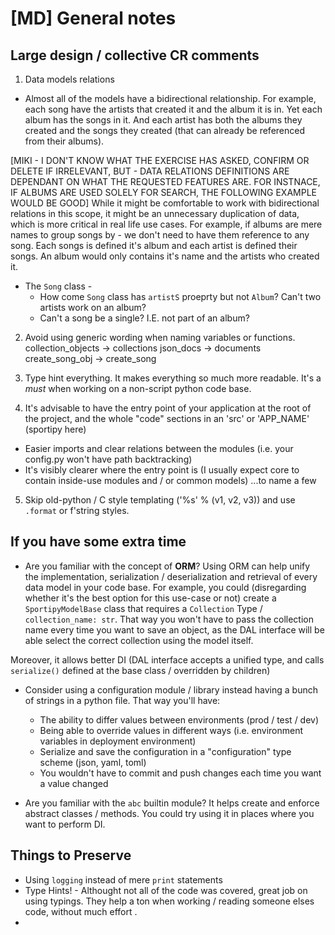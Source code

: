 # \[MD\] General notes

## Large design / collective CR comments

1. Data models relations
* Almost all of the models have a bidirectional relationship.
For example, each song have the artists that created it and the album it is in.
Yet each album has the songs in it.
And each artist has both the albums they created and the songs they created (that can already be referenced from their albums).

[MIKI - I DON'T KNOW WHAT THE EXERCISE HAS ASKED, CONFIRM OR DELETE IF IRRELEVANT, BUT - DATA RELATIONS DEFINITIONS ARE DEPENDANT ON WHAT THE REQUESTED FEATURES ARE. FOR INSTNACE, IF ALBUMS ARE USED SOLELY FOR SEARCH, THE FOLLOWING EXAMPLE WOULD BE GOOD]
While it might be comfortable to work with bidirectional relations in this scope, it might be an unnecessary duplication of data, which is more critical in real life use cases.
For example, if albums are mere names to group songs by - we don't need to have them reference to any song.
Each songs is defined it's album and each artist is defined their songs. An album would only contains it's name and the artists who created it.


* The `Song` class -
    - How come `Song` class has `artistS` proeprty but not `Album`? Can't two artists work on an album?
    - Can't a song be a single? I.E. not part of an album?

2. Avoid using generic wording when naming variables or functions.
collection_objects -> collections
json_docs -> documents
create_song_obj -> create_song

3. Type hint everything. It makes everything so much more readable.
It's a _must_ when working on a non-script python code base.

4. It's advisable to have the entry point of your application at the root of the project, and the whole "code" sections in an 'src' or 'APP_NAME' (sportipy here)
- Easier imports and clear relations between the modules (i.e. your config.py won't have path backtracking)
- It's visibly clearer where the entry point is (I usually expect core to contain inside-use modules and / or common models)
...to name a few

5. Skip old-python / C style templating ('%s' % (v1, v2, v3)) and use `.format` or f'string styles.

## If you have some extra time

* Are you familiar with the concept of **ORM**?
Using ORM can help unify the implementation, serialization / deserialization and retrieval of every data model in your code base.
For example, you could (disregarding whether it's the best option for this use-case or not) create a `SportipyModelBase` class
that requires a `Collection` Type / `collection_name: str`. That way you won't have to pass the collection name every time you want to save an object,
as the DAL interface will be able select the correct collection using the model itself.

Moreover, it allows better DI (DAL interface accepts a unified type, and calls `serialize()` defined at the base class / overridden by children)

* Consider using a configuration module / library instead having a bunch of strings in a python file. That way you'll have:
    - The ability to differ values between environments (prod / test / dev)
    - Being able to override values in different ways (i.e. environment variables in deployment environment)
    - Serialize and save the configuration in a "configuration" type scheme (json, yaml, toml)
    - You wouldn't have to commit and push changes each time you want a value changed

* Are you familiar with the `abc` builtin module? It helps create and enforce abstract classes / methods.
You could try using it in places where you want to perform DI.


## Things to Preserve
* Using `logging` instead of mere `print` statements
* Type Hints! - Althought not all of the code was covered, great job on using typings.
They help a ton when working / reading someone elses code, without much effort \.
* 
